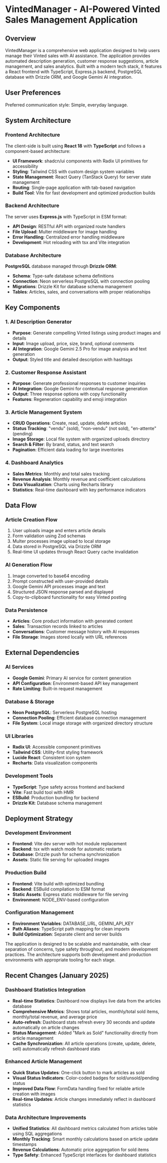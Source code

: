 # VintedManager - AI-Powered Vinted Sales Management Application

## Overview

VintedManager is a comprehensive web application designed to help users manage their Vinted sales with AI assistance. The application provides automated description generation, customer response suggestions, article management, and sales analytics. Built with a modern tech stack, it features a React frontend with TypeScript, Express.js backend, PostgreSQL database with Drizzle ORM, and Google Gemini AI integration.

## User Preferences

Preferred communication style: Simple, everyday language.

## System Architecture

### Frontend Architecture
The client-side is built using **React 18** with **TypeScript** and follows a component-based architecture:
- **UI Framework**: shadcn/ui components with Radix UI primitives for accessibility
- **Styling**: Tailwind CSS with custom design system variables
- **State Management**: React Query (TanStack Query) for server state management
- **Routing**: Single-page application with tab-based navigation
- **Build Tool**: Vite for fast development and optimized production builds

### Backend Architecture
The server uses **Express.js** with TypeScript in ESM format:
- **API Design**: RESTful API with organized route handlers
- **File Upload**: Multer middleware for image handling
- **Error Handling**: Centralized error handling middleware
- **Development**: Hot reloading with tsx and Vite integration

### Database Architecture
**PostgreSQL** database managed through **Drizzle ORM**:
- **Schema**: Type-safe database schema definitions
- **Connection**: Neon serverless PostgreSQL with connection pooling
- **Migrations**: Drizzle Kit for database schema management
- **Tables**: Articles, sales, and conversations with proper relationships

## Key Components

### 1. AI Description Generator
- **Purpose**: Generate compelling Vinted listings using product images and details
- **Input**: Image upload, price, size, brand, optional comments
- **AI Integration**: Google Gemini 2.5 Pro for image analysis and text generation
- **Output**: Styled title and detailed description with hashtags

### 2. Customer Response Assistant
- **Purpose**: Generate professional responses to customer inquiries
- **AI Integration**: Google Gemini for contextual response generation
- **Output**: Three response options with copy functionality
- **Features**: Regeneration capability and emoji integration

### 3. Article Management System
- **CRUD Operations**: Create, read, update, delete articles
- **Status Tracking**: "vendu" (sold), "non-vendu" (not sold), "en-attente" (pending)
- **Image Storage**: Local file system with organized uploads directory
- **Search & Filter**: By brand, status, and text search
- **Pagination**: Efficient data loading for large inventories

### 4. Dashboard Analytics
- **Sales Metrics**: Monthly and total sales tracking
- **Revenue Analysis**: Monthly revenue and coefficient calculations
- **Data Visualization**: Charts using Recharts library
- **Statistics**: Real-time dashboard with key performance indicators

## Data Flow

### Article Creation Flow
1. User uploads image and enters article details
2. Form validation using Zod schemas
3. Multer processes image upload to local storage
4. Data stored in PostgreSQL via Drizzle ORM
5. Real-time UI updates through React Query cache invalidation

### AI Generation Flow
1. Image converted to base64 encoding
2. Prompt constructed with user-provided details
3. Google Gemini API processes image and text
4. Structured JSON response parsed and displayed
5. Copy-to-clipboard functionality for easy Vinted posting

### Data Persistence
- **Articles**: Core product information with generated content
- **Sales**: Transaction records linked to articles
- **Conversations**: Customer message history with AI responses
- **File Storage**: Images stored locally with URL references

## External Dependencies

### AI Services
- **Google Gemini**: Primary AI service for content generation
- **API Configuration**: Environment-based API key management
- **Rate Limiting**: Built-in request management

### Database & Storage
- **Neon PostgreSQL**: Serverless PostgreSQL hosting
- **Connection Pooling**: Efficient database connection management
- **File System**: Local image storage with organized directory structure

### UI Libraries
- **Radix UI**: Accessible component primitives
- **Tailwind CSS**: Utility-first styling framework
- **Lucide React**: Consistent icon system
- **Recharts**: Data visualization components

### Development Tools
- **TypeScript**: Type safety across frontend and backend
- **Vite**: Fast build tool with HMR
- **ESBuild**: Production bundling for backend
- **Drizzle Kit**: Database schema management

## Deployment Strategy

### Development Environment
- **Frontend**: Vite dev server with hot module replacement
- **Backend**: tsx with watch mode for automatic restarts
- **Database**: Drizzle push for schema synchronization
- **Assets**: Static file serving for uploaded images

### Production Build
- **Frontend**: Vite build with optimized bundling
- **Backend**: ESBuild compilation to ESM format
- **Static Assets**: Express static middleware for file serving
- **Environment**: NODE_ENV-based configuration

### Configuration Management
- **Environment Variables**: DATABASE_URL, GEMINI_API_KEY
- **Path Aliases**: TypeScript path mapping for clean imports
- **Build Optimization**: Separate client and server builds

The application is designed to be scalable and maintainable, with clear separation of concerns, type safety throughout, and modern development practices. The architecture supports both development and production environments with appropriate tooling for each stage.

## Recent Changes (January 2025)

### Dashboard Statistics Integration
- **Real-time Statistics**: Dashboard now displays live data from the articles database
- **Comprehensive Metrics**: Shows total articles, monthly/total sold items, monthly/total revenue, and average price
- **Auto-refresh**: Dashboard stats refresh every 30 seconds and update automatically on article changes
- **Status Management**: Added "Mark as Sold" functionality directly from article management
- **Cache Synchronization**: All article operations (create, update, delete, sell) automatically refresh dashboard stats

### Enhanced Article Management
- **Quick Status Updates**: One-click button to mark articles as sold
- **Visual Status Indicators**: Color-coded badges for sold/unsold/pending status
- **Improved Data Flow**: FormData handling fixed for reliable article creation with images
- **Real-time Updates**: Article changes immediately reflect in dashboard statistics

### Data Architecture Improvements
- **Unified Statistics**: All dashboard metrics calculated from articles table using SQL aggregations
- **Monthly Tracking**: Smart monthly calculations based on article update timestamps
- **Revenue Calculations**: Automatic price aggregation for sold items
- **Type Safety**: Enhanced TypeScript interfaces for dashboard statistics